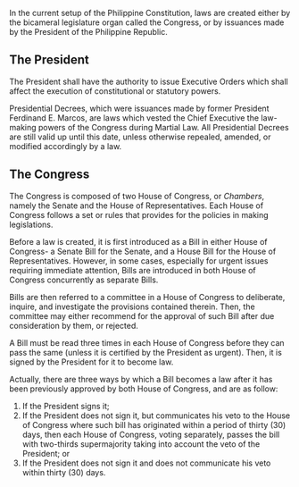 
In the current setup of the Philippine Constitution, laws are created either by the bicameral legislature organ called the Congress, or by issuances made by the President of the Philippine Republic.

## The President
The President shall have the authority to issue Executive Orders which shall affect the execution of constitutional or statutory powers.

Presidential Decrees, which were issuances made by former President Ferdinand E. Marcos, are laws which vested the Chief Executive the law-making powers of the Congress during Martial Law. All Presidential Decrees are still valid up until this date, unless otherwise repealed, amended, or modified accordingly by a law.

## The Congress
The Congress is composed of two House of Congress, or *Chambers*, namely the Senate and the House of Representatives. Each House of Congress follows a set or rules that provides for the policies in making legislations.

Before a law is created, it is first introduced as a Bill in either House of Congress- a Senate Bill for the Senate, and a House Bill for the House of Representatives. However, in some cases, especially for urgent issues requiring immediate attention, Bills are introduced in both House of Congress concurrently as separate Bills.

Bills are then referred to a committee in a House of Congress to deliberate, inquire, and investigate the provisions contained therein. Then, the committee may either recommend for the approval of such Bill after due consideration by them, or rejected.

A Bill must be read three times in each House of Congress before they can pass the same (unless it is certified by the President as urgent). Then, it is signed by the President for it to become law.

Actually, there are three ways by which a Bill becomes a law after it has been previously approved by both House of Congress, and are as follow:

1. If the President signs it;
2. If the President does not sign it, but communicates his veto to the House of Congress where such bill has originated within a period of thirty (30) days, then each House of Congress, voting separately, passes the bill with two-thirds supermajority taking into account the veto of the President; or
3. If the President does not sign it and does not communicate his veto within thirty (30) days.
